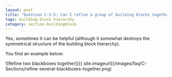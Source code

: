 ```yaml
---
layout: post
title: "Question C-5-5: Can I refine a group of building blocks together?"
tags: building-block hierarchy
category: section-buildingblock
---
```



Yes, sometimes it can be helpful (although it somewhat destroys the symmetrical structure of the building block hierarchy).

You find an example below:

![Refine two blackboxes together]({{ site.imageurl}}/images/faq/C-Sections/refine-several-blackboxes-together.png)
